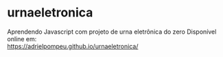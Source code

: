 # urnaeletronica
Aprendendo Javascript com projeto de urna eletrônica do zero
Disponível online em: <br/>
https://adrielpompeu.github.io/urnaeletronica/
